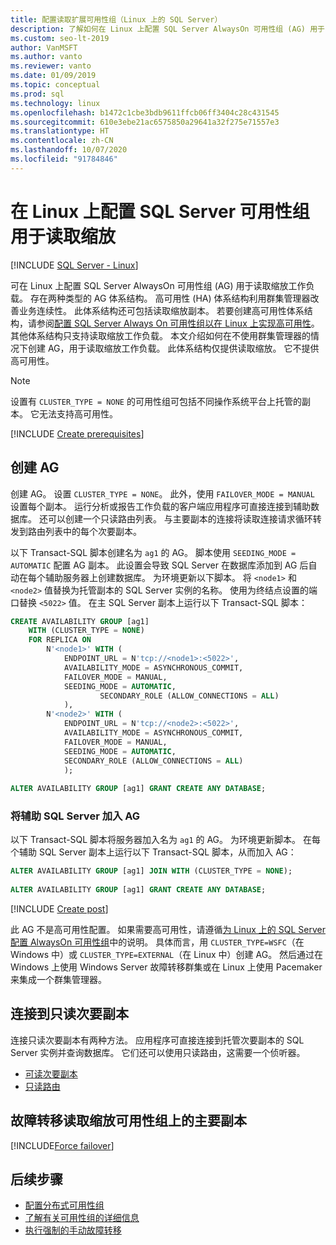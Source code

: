 ```yaml
---
title: 配置读取扩展可用性组（Linux 上的 SQL Server）
description: 了解如何在 Linux 上配置 SQL Server AlwaysOn 可用性组 (AG) 用于“读取缩放”工作负载。
ms.custom: seo-lt-2019
author: VanMSFT
ms.author: vanto
ms.reviewer: vanto
ms.date: 01/09/2019
ms.topic: conceptual
ms.prod: sql
ms.technology: linux
ms.openlocfilehash: b1472c1cbe3bdb9611ffcb06ff3404c28c431545
ms.sourcegitcommit: 610e3ebe21ac6575850a29641a32f275e71557e3
ms.translationtype: HT
ms.contentlocale: zh-CN
ms.lasthandoff: 10/07/2020
ms.locfileid: "91784846"
---
```

# <a name="configure-a-sql-server-availability-group-for-read-scale-on-linux"></a>在 Linux 上配置 SQL Server 可用性组用于读取缩放

[!INCLUDE [SQL Server - Linux](../includes/applies-to-version/sql-linux.md)]

可在 Linux 上配置 SQL Server AlwaysOn 可用性组 (AG) 用于读取缩放工作负载。 存在两种类型的 AG 体系结构。 高可用性 (HA) 体系结构利用群集管理器改善业务连续性。 此体系结构还可包括读取缩放副本。 若要创建高可用性体系结构，请参阅[配置 SQL Server Always On 可用性组以在 Linux 上实现高可用性](sql-server-linux-availability-group-configure-ha.md)。 其他体系结构只支持读取缩放工作负载。 本文介绍如何在不使用群集管理器的情况下创建 AG，用于读取缩放工作负载。 此体系结构仅提供读取缩放。 它不提供高可用性。

> [!NOTE]
> 设置有 `CLUSTER_TYPE = NONE` 的可用性组可包括不同操作系统平台上托管的副本。 它无法支持高可用性。 

[!INCLUDE [Create prerequisites](../includes/ss-linux-cluster-availability-group-create-prereq.md)]

## <a name="create-the-ag"></a>创建 AG

创建 AG。 设置 `CLUSTER_TYPE = NONE`。 此外，使用 `FAILOVER_MODE = MANUAL` 设置每个副本。 运行分析或报告工作负载的客户端应用程序可直接连接到辅助数据库。 还可以创建一个只读路由列表。 与主要副本的连接将读取连接请求循环转发到路由列表中的每个次要副本。

以下 Transact-SQL 脚本创建名为 `ag1` 的 AG。 脚本使用 `SEEDING_MODE = AUTOMATIC` 配置 AG 副本。 此设置会导致 SQL Server 在数据库添加到 AG 后自动在每个辅助服务器上创建数据库。 为环境更新以下脚本。 将 `<node1>` 和 `<node2>` 值替换为托管副本的 SQL Server 实例的名称。 使用为终结点设置的端口替换 `<5022>` 值。 在主 SQL Server 副本上运行以下 Transact-SQL 脚本：

```SQL
CREATE AVAILABILITY GROUP [ag1]
    WITH (CLUSTER_TYPE = NONE)
    FOR REPLICA ON
        N'<node1>' WITH (
            ENDPOINT_URL = N'tcp://<node1>:<5022>',
            AVAILABILITY_MODE = ASYNCHRONOUS_COMMIT,
            FAILOVER_MODE = MANUAL,
            SEEDING_MODE = AUTOMATIC,
                    SECONDARY_ROLE (ALLOW_CONNECTIONS = ALL)
            ),
        N'<node2>' WITH ( 
            ENDPOINT_URL = N'tcp://<node2>:<5022>', 
            AVAILABILITY_MODE = ASYNCHRONOUS_COMMIT,
            FAILOVER_MODE = MANUAL,
            SEEDING_MODE = AUTOMATIC,
            SECONDARY_ROLE (ALLOW_CONNECTIONS = ALL)
            );
        
ALTER AVAILABILITY GROUP [ag1] GRANT CREATE ANY DATABASE;
```

### <a name="join-secondary-sql-servers-to-the-ag"></a>将辅助 SQL Server 加入 AG

以下 Transact-SQL 脚本将服务器加入名为 `ag1` 的 AG。 为环境更新脚本。 在每个辅助 SQL Server 副本上运行以下 Transact-SQL 脚本，从而加入 AG：

```SQL
ALTER AVAILABILITY GROUP [ag1] JOIN WITH (CLUSTER_TYPE = NONE);
         
ALTER AVAILABILITY GROUP [ag1] GRANT CREATE ANY DATABASE;
```

[!INCLUDE [Create post](../includes/ss-linux-cluster-availability-group-create-post.md)]

此 AG 不是高可用性配置。 如果需要高可用性，请遵循[为 Linux 上的 SQL Server 配置 AlwaysOn 可用性组](sql-server-linux-availability-group-configure-ha.md)中的说明。 具体而言，用 `CLUSTER_TYPE=WSFC`（在 Windows 中）或 `CLUSTER_TYPE=EXTERNAL`（在 Linux 中）创建 AG。 然后通过在 Windows 上使用 Windows Server 故障转移群集或在 Linux 上使用 Pacemaker 来集成一个群集管理器。

## <a name="connect-to-read-only-secondary-replicas"></a>连接到只读次要副本

连接只读次要副本有两种方法。 应用程序可直接连接到托管次要副本的 SQL Server 实例并查询数据库。 它们还可以使用只读路由，这需要一个侦听器。

* [可读次要副本](../database-engine/availability-groups/windows/active-secondaries-readable-secondary-replicas-always-on-availability-groups.md)
* [只读路由](../database-engine/availability-groups/windows/listeners-client-connectivity-application-failover.md#ConnectToSecondary)

## <a name="fail-over-the-primary-replica-on-a-read-scale-availability-group"></a>故障转移读取缩放可用性组上的主要副本

[!INCLUDE[Force failover](../includes/ss-force-failover-read-scale-out.md)]

## <a name="next-steps"></a>后续步骤

* [配置分布式可用性组](../database-engine/availability-groups/windows/distributed-availability-groups-always-on-availability-groups.md)
* [了解有关可用性组的详细信息](../database-engine/availability-groups/windows/overview-of-always-on-availability-groups-sql-server.md)
* [执行强制的手动故障转移](../database-engine/availability-groups/windows/perform-a-forced-manual-failover-of-an-availability-group-sql-server.md)
